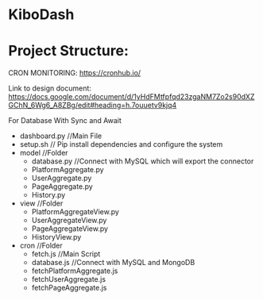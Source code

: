 # KiboDash

Project Structure:
==================

CRON MONITORING: https://cronhub.io/

Link to design document: https://docs.google.com/document/d/1yHdFMtfpfqd23zgaNM7Zo2s90dXZGChN_6Wg6_A8ZBg/edit#heading=h.7ouuetv9kjq4

For Database With Sync and Await

 - dashboard.py  //Main File
 - setup.sh // Pip install dependencies and configure the system
 - model //Folder
 	- database.py //Connect with MySQL which will export the connector
 	- PlatformAggregate.py
 	- UserAggregate.py
 	- PageAggregate.py
 	- History.py
 - view //Folder
 	- PlatformAggregateView.py
 	- UserAggregateView.py
 	- PageAggregateView.py
 	- HistoryView.py
 - cron //Folder
 	- fetch.js //Main Script 
	- database.js //Connect with MySQL and MongoDB
	- fetchPlatformAggregate.js
	- fetchUserAggregate.js
	- fetchPageAggregate.js
